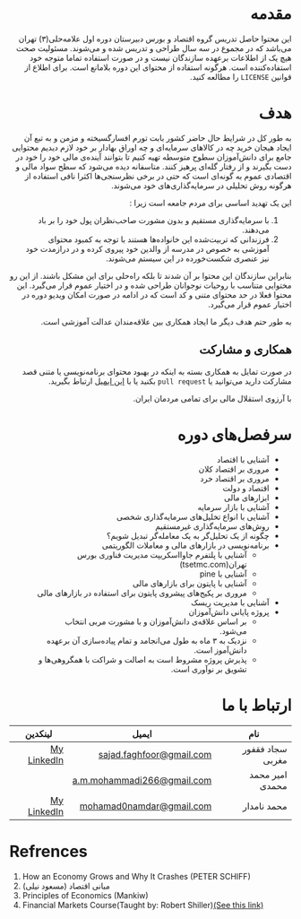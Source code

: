 <div dir = rtl> 

# مقدمه
 این محتوا حاصل تدریس گروه اقتصاد و بورس دبیرستان دوره اول علامه‌حلی(۳) تهران می‌باشد که در مجموع در سه سال طراحی و تدریس شده و می‌شوند.
مسئولیت صحت هیچ یک از اطلاعات برعهده سازندگان نیست و در صورت استفاده تماما متوجه خود استفاده‌کننده است.
هرگونه استفاده از محتوای این دوره بلامانع است.
برای اطلاع از قوانین 
`LICENSE`
را مطالعه کنید.

# هدف
به طور کل در شرایط حال حاضر کشور بابت تورم افسارگسیخته و مزمن و به تبع آن ایجاد هیجان خرید چه در کالاهای سرمایه‌ای و چه اوراق بهادار بر خود لازم دیدیم محتوایی جامع برای دانش‌آموزان سطوح متوسطه تهیه کنیم تا بتوانند آینده‌ی مالی خود را خود در دست بگیرند و از رفتار گله‌ای پرهیز کنند.
متاسفانه دیده می‌شود که سطح سواد مالی و اقتصادی عموم به گونه‌ای است که حتی در برخی نظرسنجی‌ها اکثرا نافی استفاده از هرگونه روش تحلیلی در سرمایه‌گذاری‌های خود می‌شوند.

این یک تهدید اساسی برای مردم جامعه است زیرا :

1. با سرمایه‌گذاری مستقیم و بدون مشورت صاحب‌نظران پول خود را بر باد می‌دهند.
2. فرزندانی که تربیت‌شده این خانواده‌ها هستند با توجه به کمبود محتوای آموزشی به خصوص در مدرسه از والدین خود پیروی کرده و در درازمدت خود نیز عنصری شکست‌خورده در این سیستم می‌شوند.

بنابراین سازندگان این محتوا بر آن شدند تا بلکه راه‌حلی برای این مشکل باشند.
از این رو مختوایی متناسب با روحیات نوجوانان طراحی شده و در اختیار عموم قرار می‌گیرد.
این محتوا فعلا در حد محتوای متنی و کد است که در ادامه در صورت امکان ویدیو دوره در اختیار عموم قرار می‌گیرد.

به طور حتم هدف دیگر ما ایجاد همکاری بین علاقه‌مندان عدالت آموزشی است.
## همکاری و مشارکت
در صورت تمایل به همکاری بسته به اینکه در بهبود محتوای برنامه‌نویسی یا متنی قصد مشارکت دارید می‌توانید یا `pull request` بکنید یا با
[این ایمیل](mailto:sajad.faghfoor@gmail.com)
ارتباط بگیرید.

با آرزوی استقلال مالی برای تمامی مردمان ایران.

# سرفصل‌های دوره 
* آشنایی با اقتصاد
* مروری بر اقتصاد کلان
* مروری بر اقتصاد خرد
* اقتصاد و دولت
* ابزارهای مالی
* آشنایی با بازار سرمایه
* آشنایی با انواع تخلیل‌های سرمایه‌گذاری شخصی
* روش‌های سرمایه‌گذاری غیرمستقیم
* چگونه از یک تحلیل‌گر به یک معامله‌گر تبدیل شویم؟
* برنامه‌نویسی در بازارهای مالی و معاملات الگوریتمی
  * آشنایی با پلتفرم جاوااسکریپت مدیریت فناوری بورس تهران(tsetmc.com)
  * آشنایی با pine
  * آشنایی با پایتون برای بازارهای مالی
  * مروری بر پکیج‌های پیشروی پایتون برای استفاده در بازارهای مالی
* آشنایی با مدیریت ریسک
* پروژه پایانی دانش‌آموزان
  * بر اساس علاقه‌ی دانش‌آموزان و با مشورت مربی انتخاب می‌شود.
  * نزدیک به ۳ ماه به طول می‌انجامد و تمام پیاده‌سازی آن برعهده دانش‌آموز است.
  * پذیرش پروژه مشروط است به اصالت و شراکت با همگروهی‌ها و تشویق بر نوآوری است.

# ارتباط با ما
|نام|ایمیل|لینکدین|
|---|---|--|
|سجاد فقفور مغربی|sajad.faghfoor@gmail.com|[My LinkedIn](https://www.linkedin.com/in/sajad-faghfoor-maghrebi)|
|امیر محمد محمدی|a.m.mohammadi266@gmail.com||
|محمد نامدار|mohamad0namdar@gmail.com|[My LinkedIn](https://www.linkedin.com/in/mohammad-namdar-670b72172/)|

</div>
<div dir = 'ltr'>

# Refrences
1. How an Economy Grows and Why It Crashes (PETER SCHIFF)
2.  مبانی اقتصاد (مسعود نیلی)
3.  Principles of Economics (Mankiw)
4.  Financial Markets Course(Taught by: Robert Shiller)[(See this link)](https://oyc.yale.edu/economics/econ-252)

</div>
